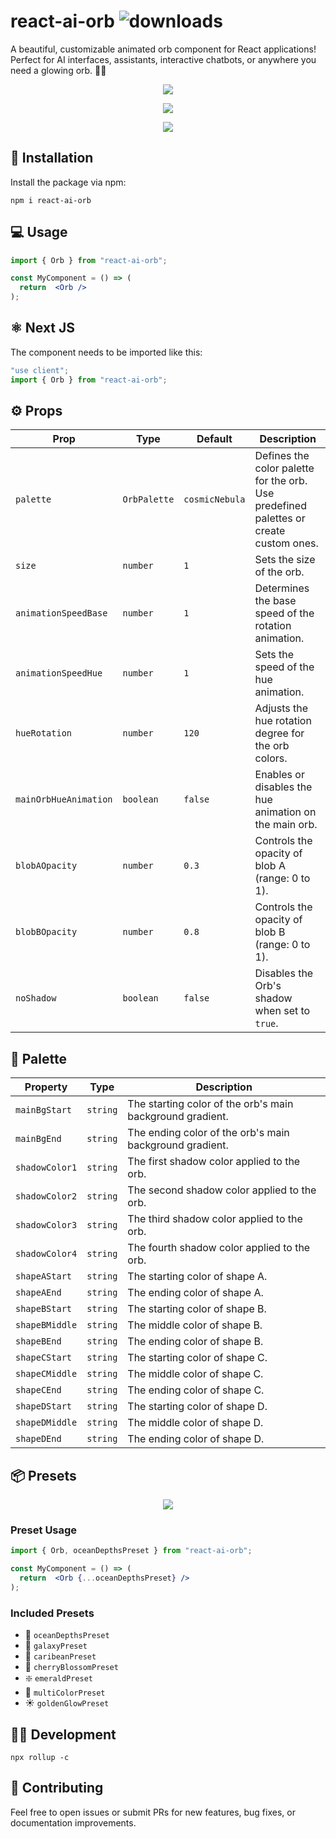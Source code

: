 # react-ai-orb   ![downloads](https://img.shields.io/npm/dm/react-ai-orb.svg?color=5f63f1)
A beautiful, customizable animated orb component for React applications! Perfect for AI interfaces, assistants, interactive chatbots, or anywhere you need a glowing orb. 🔮✨

<p align="center" width="100%"><img src="https://github.com/user-attachments/assets/07c87ec3-1c81-4295-9ee3-c0f0bfaca6dc" /></p>
<p align="center" width="100%"><img src="https://github.com/user-attachments/assets/27798945-9d34-4517-807b-b0498590c3c8" /></p>
<p align="center" width="100%"><img src="https://github.com/user-attachments/assets/4021e7ed-a5e5-49ca-9b85-4f5908cd03ab" /></p>



## 🚀 Installation
Install the package via npm:

```
npm i react-ai-orb
```
## 💻 Usage
```jsx
import { Orb } from "react-ai-orb";

const MyComponent = () => (
  return  <Orb />
);
```

## ⚛️ Next JS 
The component needs to be imported like this:
```jsx
"use client";
import { Orb } from "react-ai-orb";
```

## ⚙️ Props
| Prop                  | Type        | Default         | Description                                                                 |
|-----------------------|-------------|-----------------|-----------------------------------------------------------------------------|
| `palette`            | `OrbPalette` | `cosmicNebula`     | Defines the color palette for the orb. Use predefined palettes or create custom ones. |
| `size`               | `number`     | `1`     | Sets the size of the orb.                                                   |
| `animationSpeedBase` | `number`     | `1`     | Determines the base speed of the rotation animation.                     |
| `animationSpeedHue`  | `number`     | `1`     | Sets the speed of the hue animation.                             |
| `hueRotation`        | `number`     | `120`     | Adjusts the hue rotation degree for the orb colors.                         |
| `mainOrbHueAnimation`| `boolean`    | `false`     | Enables or disables the hue animation on the main orb.                      |
| `blobAOpacity`       | `number`     | `0.3`     | Controls the opacity of blob A (range: 0 to 1).                             |
| `blobBOpacity`       | `number`     | `0.8`     | Controls the opacity of blob B (range: 0 to 1).                             |
| `noShadow`           | `boolean`     | `false`     | Disables the Orb's shadow when set to `true`.                   |

## 🎨 Palette

| Property         | Type     | Description                                                                 |
|------------------|----------|-----------------------------------------------------------------------------|
| `mainBgStart`    | `string` | The starting color of the orb's main background gradient.                   |
| `mainBgEnd`      | `string` | The ending color of the orb's main background gradient.                     |
| `shadowColor1`   | `string` | The first shadow color applied to the orb.                                  |
| `shadowColor2`   | `string` | The second shadow color applied to the orb.                                 |
| `shadowColor3`   | `string` | The third shadow color applied to the orb.                                  |
| `shadowColor4`   | `string` | The fourth shadow color applied to the orb.                                 |
| `shapeAStart`    | `string` | The starting color of shape A.                                              |
| `shapeAEnd`      | `string` | The ending color of shape A.                                                |
| `shapeBStart`    | `string` | The starting color of shape B.                                              |
| `shapeBMiddle`   | `string` | The middle color of shape B.                                                |
| `shapeBEnd`      | `string` | The ending color of shape B.                                                |
| `shapeCStart`    | `string` | The starting color of shape C.                                              |
| `shapeCMiddle`   | `string` | The middle color of shape C.                                                |
| `shapeCEnd`      | `string` | The ending color of shape C.                                                |
| `shapeDStart`    | `string` | The starting color of shape D.                                              |
| `shapeDMiddle`   | `string` | The middle color of shape D.                                                |
| `shapeDEnd`      | `string` | The ending color of shape D.                                                |

## 📦 Presets

<p align="center" width="100%"><img src="https://github.com/user-attachments/assets/64c8d073-d9d9-45bb-8183-428f19963caf" /></p>
  
### Preset Usage
```jsx
import { Orb, oceanDepthsPreset } from "react-ai-orb";

const MyComponent = () => (
  return  <Orb {...oceanDepthsPreset} />
);
```

### Included Presets
- 🪼 `oceanDepthsPreset`
- 🌌 `galaxyPreset`
- 🌊 `caribeanPreset`
- 🌸 `cherryBlossomPreset`
- ❇️ `emeraldPreset`
- 🦄 `multiColorPreset`
- ☀️ `goldenGlowPreset`


## 👨‍💻 Development
```
npx rollup -c
```

## 🤝 Contributing
Feel free to open issues or submit PRs for new features, bug fixes, or documentation improvements.
